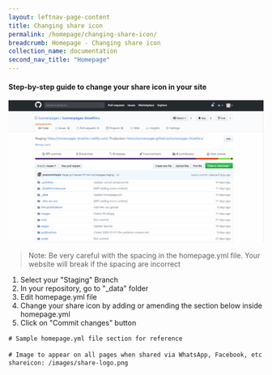 ```yaml
---
layout: leftnav-page-content
title: Changing share icon
permalink: /homepage/changing-share-icon/
breadcrumb: Homepage - Changing share icon
collection_name: documentation
second_nav_title: "Homepage"
---
```

#### **Step-by-step guide to change your share icon in your site**
![Changing favicon of your homepage](/images/resources/changing-content-of-your-homepage.gif)
> Note: Be very careful with the spacing in the homepage.yml file. Your website will break if the spacing are incorrect

1. Select your "Staging" Branch
2. In your repository, go to "_data" folder
3. Edit homepage.yml file
4. Change your share icon by adding or amending the section below inside homepage.yml
5. Click on "Commit changes" button

```
# Sample homepage.yml file section for reference

# Image to appear on all pages when shared via WhatsApp, Facebook, etc
shareicon: /images/share-logo.png

```
